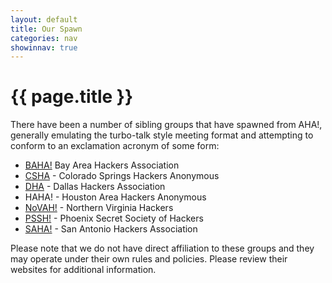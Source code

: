 ```yaml
---
layout: default
title: Our Spawn
categories: nav
showinnav: true
---
```


# {{ page.title }}
There have been a number of sibling groups that have spawned from AHA!,
generally emulating the turbo-talk style meeting format and attempting
to conform to an exclamation acronym of some form:

* [BAHA!][BAHA] Bay Area Hackers Association
* [CSHA][CSHA] - Colorado Springs Hackers Anonymous
* [DHA][DHA] - Dallas Hackers Association
* HAHA! - Houston Area Hackers Anonymous
* [NoVAH!][NoVAH] - Northern Virginia Hackers
* [PSSH!][PSSH] - Phoenix Secret Society of Hackers
* [SAHA!][SAHA] - San Antonio Hackers Association

Please note that we do not have direct affiliation to these groups and
they may operate under their own rules and policies. Please review their
websites for additional information.

[BAHA]: http://baha.bitrot.info/
[CSHA]: http://csha.reversing.us/
[DHA]: http://www.meetup.com/Dallas-Hackers-Association/
[NoVAH]: http://novahackers.blogspot.com/
[PSSH]: http://groups.google.com/group/phxSSH?hl=en
[SAHA]: http://satxhackers.org/
